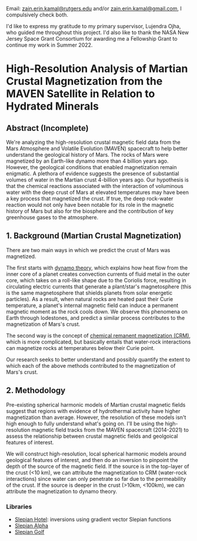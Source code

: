 Email: [zain.erin.kamal@rutgers.edu](mailto:zain.erin.kamal@rutgers.edu) and/or [zain.erin.kamal@gmail.com](mailto:zain.erin.kamal@gmail.com), I compulsively check both.

I'd like to express my gratitude to my primary supervisor, Lujendra Ojha, who guided me throughout this project. I'd also like to thank the NASA New Jersey Space Grant Consortium for awarding me a Fellowship Grant to continue my work in Summer 2022.

# High-Resolution Analysis of Martian Crustal Magnetization from the MAVEN Satellite in Relation to Hydrated Minerals

## Abstract (Incomplete)

We're analyzing the high-resolution crustal magnetic field data from the Mars Atmosphere and Volatile Evolution (MAVEN) spacecraft to help better understand the geological history of Mars. The rocks of Mars were magnetized by an Earth-like dynamo more than 4 billion years ago. However, the geological conditions that enabled magnetization remain enigmatic. A plethora of evidence suggests the presence of substantial volumes of water in the Martian crust 4-billion years ago. Our hypothesis is that the chemical reactions associated with the interaction of voluminous water with the deep crust of Mars at elevated temperatures may have been a key process that magnetized the crust. If true, the deep rock-water reaction would not only have been notable for its role in the magnetic history of Mars but also for the biosphere and the contribution of key greenhouse gases to the atmosphere.

## 1. Background (Martian Crustal Magnetization)

There are two main ways in which we predict the crust of Mars was magnetized. 

The first starts with [dynamo theory](https://en.wikipedia.org/wiki/Dynamo_theory), which explains how heat flow from the inner core of a planet creates convection currents of fluid metal in the outer core, which takes on a roll-like shape due to the Coriolis force, resulting in circulating electric currents that generate a plant/star's magnetosphere (this is the same magnetosphere that shields planets from solar energetic particles). As a result, when natural rocks are heated past their Curie temperature, a planet's internal magnetic field can induce a permanent magnetic moment as the rock cools down. We observe this phenomena on Earth through lodestones, and predict a similar process contributes to the magnetization of Mars's crust. 

The second way is the concept of [chemical remanent magnetization (CRM)](https://doi.org/10.1016/B978-0-444-41084-9.50013-8), which is more complicated, but basically entails that water-rock interactions can magnetize rocks at temperatures below their Curie point. 

Our research seeks to better understand and possibly quantify the extent to which each of the above methods contributed to the magnetization of Mars's crust.


## 2. Methodology

Pre-existing spherical harmonic models of Martian crustal magnetic fields suggest that regions with evidence of hydrothermal activity have higher magnetization than average. However, the resolution of these models isn't high enough to fully understand what's going on. I'll be using the high-resolution magnetic field tracks from the MAVEN spacecraft (2014-2021) to assess the relationship between crustal magnetic fields and geolgoical features of interest. 

We will construct high-resolution, local spherical harmonic models around geological features of interest, and then do an inversion to pinpoint the depth of the source of the magnetic field. If the source is in the top-layer of the crust (<10 km), we can attribute the magnetization to CRM (water-rock interactions) since water can only penetrate so far due to the permeability of the crust. If the source is deeper in the crust (>10km, <100km), we can attribute the magnetization to dynamo theory.

### Libraries

* [Slepian Hotel](https://github.com/csdms-contrib/slepian_hotel): inversions using gradient vector Slepian functions
* [Slepian Alpha](https://github.com/csdms-contrib/slepian_alpha)
* [Slepian Golf](https://github.com/csdms-contrib/slepian_golf)
